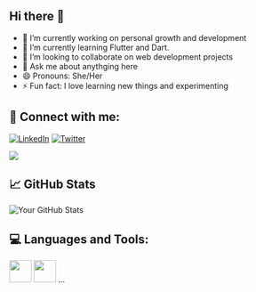 ## Hi there 👋



- 🔭 I’m currently working on personal growth and development
- 🌱 I’m currently learning  Flutter and Dart.
- 👯 I’m looking to collaborate on web development projects
- 💬 Ask me about anythging here
- 😄 Pronouns: She/Her
- ⚡ Fun fact: I love learning new things and experimenting





## 🚀 Connect with me:
[![LinkedIn](https://img.shields.io/badge/LinkedIn-0077B5?style=flat-square&logo=linkedin&logoColor=white)](https://www.linkedin.com/in/risha-rout-88b716256/)
[![Twitter](https://img.shields.io/badge/Twitter-1DA1F2?style=flat-square&logo=twitter&logoColor=white)](https://x.com/RishaRout)

![](https://komarev.com/ghpvc/?username=yourusername&color=blueviolet)

## 📈 GitHub Stats
![Your GitHub Stats](https://github-readme-stats.vercel.app/api?username=yourusername&show_icons=true&theme=dark)

## 💻 Languages and Tools:
<img src="https://cdn.jsdelivr.net/gh/devicons/devicon/icons/python/python-original.svg" width="40" height="40"/>
<img src="https://cdn.jsdelivr.net/gh/devicons/devicon/icons/javascript/javascript-original.svg" width="40" height="40"/>
...
